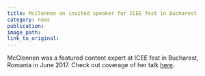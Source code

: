 ```yaml
---
title: McClennen an invited speaker for ICEE fest in Bucharest
category: news
publication:
image_path:
link_to_original:
---
```



McClennen was a featured content expert at ICEE fest in Bucharest, Romania in June 2017. Check out coverage of her talk [here](http://www.iceefest.com/news/satire-is-super-powerful-in-an-era-with-lots-of-misinformations-writer-and-penn-state-university-professor-sophia-mcclennen-tells-us-why-news-did-fail-and-why-satire-is-better/).